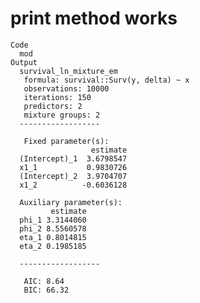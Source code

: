 # print method works

    Code
      mod
    Output
      survival_ln_mixture_em
       formula: survival::Surv(y, delta) ~ x
       observations: 10000
       iterations: 150
       predictors: 2
       mixture groups: 2
      ------------------
      
       Fixed parameter(s):
                      estimate
      (Intercept)_1  3.6798547
      x1_1           0.9830726
      (Intercept)_2  3.9704707
      x1_2          -0.6036128
      
      Auxiliary parameter(s):
             estimate
      phi_1 3.3144060
      phi_2 8.5560578
      eta_1 0.8014815
      eta_2 0.1985185
      
      ------------------
      
       AIC: 8.64
       BIC: 66.32

